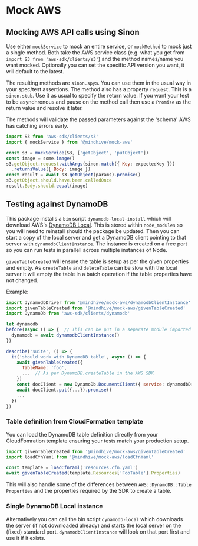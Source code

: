 # Mock AWS

## Mocking AWS API calls using Sinon

Use either `mockService` to mock an entire service, or `mockMethod`
 to mock just a single method. Both take the AWS service class
 (e.g. what you get from `import S3 from 'aws-sdk/clients/s3'`)
 and the method names/name you want mocked. Optionally you can set
 the specific API version you want, it will default to the latest.

The resulting methods are `sinon.spy`s. You can use them in the
 usual way in your spec/test assertions. The method also has a property
`request`. This is a `sinon.stub`. Use it as usual to specify
 the return value. If you want your test to be asynchronous and
 pause on the method call then use a `Promise` as the return value
 and resolve it later.

The methods will validate the passed parameters against the
 'schema' AWS has catching errors early.

```js
import S3 from 'aws-sdk/clients/s3'
import { mockService } from '@mindhive/mock-aws'

const s3 = mockService(S3, ['getObject', 'putObject'])
const image = some.image()
s3.getObject.request.withArgs(sinon.match({ Key: expectedKey }))
  .returnsValue({ Body: image })
const result = await s3.getObject(params).promise()
s3.getObject.should.have.been.calledOnce
result.Body.should.equal(image)
```

## Testing against DynamoDB

This package installs a `bin` script `dynamodb-local-install` which
will download AWS's [DynamoDB Local](https://docs.aws.amazon.com/amazondynamodb/latest/developerguide/DynamoDBLocal.html).
This is stored within `node_modules` so you will need to reinstall
should the package be updated.
Then you can start a copy of the local server and get a DynamoDB
client pointing to that server with `dynamodbClientInstance`.
The instance is created on a free port so you can run tests in
parallell across multiple instances of Node.

`givenTableCreated` will ensure the table is setup as per the given
properties and empty.
As `createTable` and `deleteTable` can be slow with
the local server it will empty the table in a batch operation if the
table properties have not changed.

Example:
```js
import dynamodbDriver from '@mindhive/mock-aws/dynamodbClientInstance'
import givenTableCreated from '@mindhive/mock-aws/givenTableCreated'
import DynamoDb from 'aws-sdk/clients/dynamodb'

let dynamodb
before(async () => {  // This can be put in a separate module imported by all tests
  dynamodb = await dynamodbClientInstance()
})

describe('suite', () => {
  it('should work with DynamoDB table', async () => {
    await givenTableCreated({
      TableName: 'foo',
      ...  // As per DynamoDB.createTable in the AWS SDK
    })
    const docClient = new DynamoDb.DocumentClient({ service: dynamodbDriver })
    await docClient.put({...}).promise()
    ...
  })
})
```

### Table definition from CloudFormation template

You can load the DynamoDB table definition directly from your
CloudFomration template ensuring your tests match your production setup.

```js
import givenTableCreated from '@mindhive/mock-aws/givenTableCreated'
import loadCfnYaml from '@mindhive/mock-aws/loadCfnYaml'

const template = loadCfnYaml('resources.cfn.yaml')
await givenTableCreated(template.Resources['FooTable'].Properties)
```

This will also handle some of the differences between `AWS::DynamoDB::Table`
`Properties` and the properties required by the SDK to create a table.

### Single DynamoDB Local instance

Alternatively you can call the bin script `dynamodb-local` which downloads
the server (if not downloaded already) and starts the local server on
the (fixed) standard port. `dynamodbClientInstance` will look on that
port first and use it if it exists.
